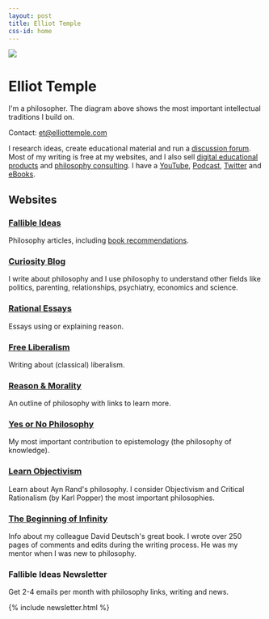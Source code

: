 ```yaml
---
layout: post
title: Elliot Temple
css-id: home
---
```


![](https://curi.us/files/philosophy-tree.png)

# Elliot Temple

I'm a philosopher. The diagram above shows the most important intellectual traditions I build on.

Contact: [et@elliottemple.com][1]

I research ideas, create educational material and run a [discussion forum][2]. Most of my writing is free at my websites, and I also sell [digital educational products][3] and [philosophy consulting][4]. I have a [YouTube][5], [Podcast][6], [Twitter][7] and [eBooks][8]. 

## Websites

### <a href="https://fallibleideas.com">Fallible Ideas</a>

Philosophy articles, including [book recommendations][9].

### <a href="https://curi.us">Curiosity Blog</a>

I write about philosophy and I use philosophy to understand other fields like politics, parenting, relationships, psychiatry, economics and science.

### <a href="https://rationalessays.com">Rational Essays</a>

Essays using or explaining reason.

### <a href="https://https://freeliberalism.com">Free Liberalism</a>

Writing about (classical) liberalism.

### <a href="https://reasonandmorality.com/">Reason &amp; Morality</a>

An outline of philosophy with links to learn more.

### <a href="https://yesornophilosophy.com">Yes or No Philosophy</a>

My most important contribution to epistemology (the philosophy of knowledge).

### <a href="https://learnobjectivism.com">Learn Objectivism</a>

Learn about Ayn Rand's philosophy. I consider Objectivism and Critical Rationalism (by Karl Popper) the most important philosophies.

### <a href="https://beginningofinfinity.com/">The Beginning of Infinity</a>

Info about my colleague David Deutsch's great book. I wrote over 250 pages of comments and edits during the writing process. He was my mentor when I was new to philosophy.


### Fallible Ideas Newsletter

Get 2-4 emails per month with philosophy links, writing and news.

{% include newsletter.html %}


[1]:	mailto:et@elliottemple.com
[2]:	http://fallibleideas.com/discussion-info
[3]:	/store
[4]:	/consulting
[5]:	https://www.youtube.com/user/curi42/playlists
[6]:	https://curi.us/podcast/
[7]:	https://twitter.com/curi42/with_replies
[8]:	https://curi.us/ebooks
[9]:	http://fallibleideas.com/books

[image-1]:	https://curi.us/files/philosophy-tree.png